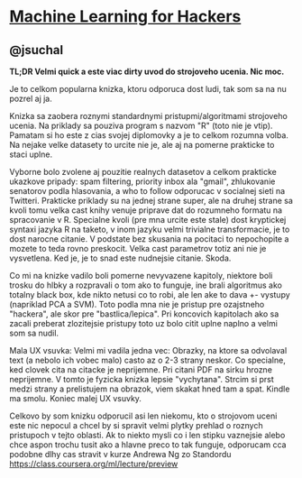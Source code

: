 [Machine Learning for Hackers](http://www.amazon.com/Machine-Learning-Hackers-Drew-Conway/dp/1449303714?tag=rubyslava-20)
========================================================================================================

@jsuchal
--------

**TL;DR Velmi quick a este viac dirty uvod do strojoveho ucenia. Nic moc.**

Je to celkom popularna knizka, ktoru odporuca dost ludi, tak som sa na nu pozrel aj ja.

Knizka sa zaobera roznymi standardnymi pristupmi/algoritmami strojoveho ucenia. Na priklady sa pouziva program s nazvom "R" (toto nie je vtip). Pamatam si ho este z cias svojej diplomovky a je to celkom rozumna volba. Na nejake velke datasety to urcite nie je, ale aj na pomerne prakticke to staci uplne.

Vyborne bolo zvolene aj pouzitie realnych datasetov a celkom prakticke ukazkove pripady: spam filtering, priority inbox ala "gmail", zhlukovanie senatorov podla hlasovania, a who to follow odporucac v socialnej sieti na Twitteri. Prakticke priklady su na jednej strane super, ale na druhej strane sa kvoli tomu velka cast knihy venuje priprave dat do rozumneho formatu na spracovanie v R. Specialne kvoli (pre mna urcite este stale) dost kryptickej syntaxi jazyka R na taketo, v inom jazyku velmi trivialne transformacie, je to dost narocne citanie. V podstate bez skusania na pocitaci to nepochopite a mozete to teda rovno preskocit. Velka cast parametrov totiz ani nie je vysvetlena. Ked je, je to snad este nudnejsie citanie. Skoda.

Co mi na knizke vadilo boli pomerne nevyvazene kapitoly, niektore boli trosku do hlbky a rozpravali o tom ako to funguje, ine brali algoritmus ako totalny black box, kde nikto netusi co to robi, ale len ake to dava +- vystupy (napriklad PCA a SVM). Toto podla mna nie je pristup pre ozajstneho "hackera", ale skor pre "bastlica/lepica". Pri koncovich kapitolach ako sa zacali preberat zlozitejsie pristupy toto uz bolo citit uplne naplno a velmi som sa nudil.

Mala UX vsuvka: Velmi mi vadila jedna vec: Obrazky, na ktore sa odvolaval text (a nebolo ich vobec malo) casto az o 2-3 strany neskor. Co specialne, ked clovek cita na citacke je neprijemne. Pri citani PDF na sirku hrozne neprijemne. V tomto je fyzicka knizka lepsie "vychytana". Strcim si prst medzi strany a prelistujem na obrazok, viem skakat hned tam a spat. Kindle ma smolu. Koniec malej UX vsuvky.

Celkovo by som knizku odporucil asi len niekomu, kto o strojovom uceni este nic nepocul a chcel by si spravit velmi plytky prehlad o roznych pristupoch v tejto oblasti. Ak to niekto mysli co i len stipku vaznejsie alebo chce aspon trochu tusit ako a hlavne preco to tak funguje, odporucam cca podobne dlhy cas stravit v kurze Andrewa Ng zo Standordu https://class.coursera.org/ml/lecture/preview